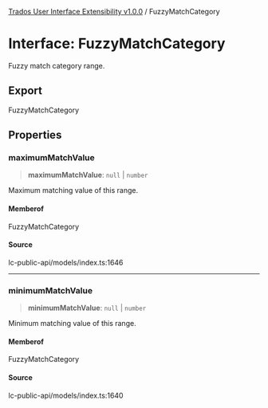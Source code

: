 [Trados User Interface Extensibility v1.0.0](../wiki/globals) / FuzzyMatchCategory

# Interface: FuzzyMatchCategory

Fuzzy match category range.

## Export

FuzzyMatchCategory

## Properties

### maximumMatchValue

> **maximumMatchValue**: `null` \| `number`

Maximum matching value of this range.

#### Memberof

FuzzyMatchCategory

#### Source

lc-public-api/models/index.ts:1646

***

### minimumMatchValue

> **minimumMatchValue**: `null` \| `number`

Minimum matching value of this range.

#### Memberof

FuzzyMatchCategory

#### Source

lc-public-api/models/index.ts:1640

